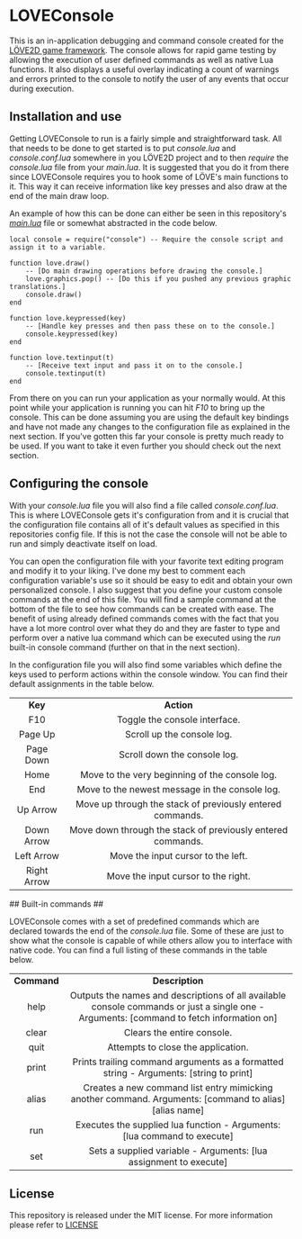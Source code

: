 # LOVEConsole #

This is an in-application debugging and command console created for the [LÖVE2D game framework](https://love2d.org/). The console allows for rapid game testing by allowing the execution of user defined commands as well as native Lua functions. It also displays a useful overlay indicating a count of warnings and errors printed to the console to notify the user of any events that occur during execution.

## Installation and use ##

Getting LOVEConsole to run is a fairly simple and straightforward task. All that needs to be done to get started is to put *console.lua* and *console.conf.lua* somewhere in you LÖVE2D project and to then *require* the *console.lua* file from your *main.lua*. It is suggested that you do it from there since LOVEConsole requires you to hook some of LÖVE's main functions to it. This way it can receive information like key presses and also draw at the end of the main draw loop.

An example of how this can be done can either be seen in this repository's [*main.lua*](https://github.com/Catlinman/LOVEConsole/blob/master/main.lua) file or somewhat abstracted in the code below.
	
	local console = require("console") -- Require the console script and assign it to a variable.

	function love.draw()
		-- [Do main drawing operations before drawing the console.]
		love.graphics.pop() -- [Do this if you pushed any previous graphic translations.]
		console.draw()
	end
	
	function love.keypressed(key)
		-- [Handle key presses and then pass these on to the console.]
		console.keypressed(key)
	end
	
	function love.textinput(t)
		-- [Receive text input and pass it on to the console.]
		console.textinput(t)
	end

From there on you can run your application as your normally would. At this point while your application is running you can hit *F10* to bring up the console. This can be done assuming you are using the default key bindings and have not made any changes to the configuration file as explained in the next section. If you've gotten this far your console is pretty much ready to be used. If you want to take it even further you should check out the next section.

## Configuring the console ##

With your *console.lua* file you will also find a file called *console.conf.lua*. This is where LOVEConsole gets it's configuration from and it is crucial that the configuration file contains all of it's default values as specified in this repositories config file. If this is not the case the console will not be able to run and simply deactivate itself on load.

You can open the configuration file with your favorite text editing program and modify it to your liking. I've done my best to comment each configuration variable's use so it should be easy to edit and obtain your own personalized console. I also suggest that you define your custom console commands at the end of this file. You will find a sample command at the bottom of the file to see how commands can be created with ease. The benefit of using already defined commands comes with the fact that you have a lot more control over what they do and they are faster to type and perform over a native lua command which can be executed using the *run* built-in console command (further on that in the next section).

In the configuration file you will also find some variables which define the keys used to perform actions within the console window. You can find their default assignments in the table below.

<table>
  <tr align="center">
	<td><b>Key
	<td><b>Action
  </tr>
  <tr align="center">
	<td>F10
	<td>Toggle the console interface.
  </tr>
  <tr align="center">
	<td>Page Up
	<td>Scroll up the console log.
  </tr>
  <tr align="center">
	<td>Page Down
	<td>Scroll down the console log.
  </tr>
  <tr align="center">
	<td>Home
	<td>Move to the very beginning of the console log.
  </tr>
  <tr align="center">
	<td>End
	<td>Move to the newest message in the console log. 
  </tr>
  <tr align="center">
	<td>Up Arrow
	<td>Move up through the stack of previously entered commands.
  </tr>
  <tr align="center">
	<td>Down Arrow
	<td>Move down through the stack of previously entered commands.
  </tr>
  <tr align="center">
	<td>Left Arrow
	<td>Move the input cursor to the left.
  </tr>
  <tr align="center">
	<td>Right Arrow
	<td>Move the input cursor to the right.
  </tr>
</table>
## Built-in commands ##

LOVEConsole comes with a set of predefined commands which are declared towards the end of the *console.lua* file. Some of these are just to show what the console is capable of while others allow you to interface with native code. You can find a full listing of these commands in the table below.

<table>
  <tr align="center">
	<td><b>Command
	<td><b>Description
  </tr>
  <tr align="center">
	<td>help
	<td>Outputs the names and descriptions of all available console commands or just a single one - Arguments: [command to fetch information on]
  </tr>
  <tr align="center">
	<td>clear
	<td>Clears the entire console.
  </tr>
  <tr align="center">
	<td>quit
	<td>Attempts to close the application.
  </tr>
  <tr align="center">
	<td>print
	<td>Prints trailing command arguments as a formatted string - Arguments: [string to print]
  </tr>
  <tr align="center">
	<td>alias
	<td>Creates a new command list entry mimicking another command. Arguments: [command to alias] [alias name]
  </tr>
  <tr align="center">
	<td>run
	<td>Executes the supplied lua function - Arguments: [lua command to execute]
  </tr>
  <tr align="center">
	<td>set
	<td>Sets a supplied variable - Arguments: [lua assignment to execute]
  </tr>
</table>

## License ##

This repository is released under the MIT license. For more information please refer to [LICENSE](https://github.com/Catlinman/LOVEConsole/blob/master/LICENSE)
